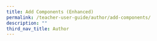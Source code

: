 ```yaml
---
title: Add Components (Enhanced)
permalink: /teacher-user-guide/author/add-components/
description: ""
third_nav_title: Author
---
```

